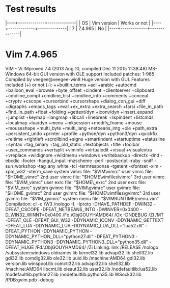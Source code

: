 # Test results

|----+-------------+--------------|
| OS | Vim version | Works or not |
|----+-------------+--------------|
| 7  | 7.4.965     | No           |
|----+-------------+--------------|

# Vim 7.4.965

VIM - Vi IMproved 7.4 (2013 Aug 10, compiled Dec 11 2015 11:38:48)
MS-Windows 64-bit GUI version with OLE support
Included patches: 1-965
Compiled by veegee@veegee-win8
Huge version with GUI.  Features included (+) or not (-):
++builtin_terms
+acl
+arabic
+autocmd
+balloon_eval
+browse
+byte_offset
+cindent
+clientserver
+clipboard
+cmdline_compl
+cmdline_hist
+cmdline_info
+comments
+conceal
+cryptv
+cscope
+cursorbind
+cursorshape
+dialog_con_gui
+diff
+digraphs
+emacs_tags
+eval
+ex_extra
+extra_search
+farsi
+file_in_path
+find_in_path
+float
+folding
+gettext/dyn
+iconv/dyn
+insert_expand
+jumplist
+keymap
+langmap
+libcall
+linebreak
+lispindent
+listcmds
+localmap
+lua/dyn
+menu
+mksession
+modify_fname
+mouse
+mouseshape
+multi_byte
+multi_lang
+netbeans_intg
+ole
+path_extra
+persistent_undo
+printer
+profile
+python/dyn
+python3/dyn
+quickfix
+reltime
+rightleft
+scrollbind
+signs
+smartindent
+startuptime
+statusline
+syntax
+tag_binary
+tag_old_static
+textobjects
+title
+toolbar
+user_commands
+vertsplit
+viminfo
+virtualedit
+visual
+visualextra
+vreplace
+wildignore
+wildmenu
+windows
+writebackup
-directx
-dnd
-ebcdic
-footer
-hangul_input
-mzscheme
-perl
-postscript
-ruby
-sniff
-sun_workshop
-tag_any_white
-tcl
-termresponse
-tgetent
-xfontset
-xim
-xpm_w32
-xterm_save
   system vimrc file: "$VIM\vimrc"
     user vimrc file: "$HOME\_vimrc"
 2nd user vimrc file: "$HOME\vimfiles\vimrc"
 3rd user vimrc file: "$VIM\_vimrc"
      user exrc file: "$HOME\_exrc"
  2nd user exrc file: "$VIM\_exrc"
  system gvimrc file: "$VIM\gvimrc"
    user gvimrc file: "$HOME\_gvimrc"
2nd user gvimrc file: "$HOME\vimfiles\gvimrc"
3rd user gvimrc file: "$VIM\_gvimrc"
    system menu file: "$VIMRUNTIME\menu.vim"
Compilation: cl -c /W3 /nologo  -I. -Iproto -DHAVE_PATHDEF -DWIN32   -DFEAT_CSCOPE -DFEAT_NETBEANS_INTG      -DWINVER=0x0400 -D_WIN32_WINNT=0x0400  /Fo.\ObjGOUYHAMD64/ /Ox -DNDEBUG  /Zl /MT -DFEAT_OLE -DFEAT_GUI_W32 -DDYNAMIC_ICONV -DDYNAMIC_GETTEXT -DFEAT_LUA -DDYNAMIC_LUA  -DDYNAMIC_LUA_DLL=\"lua52.dll\" -DFEAT_PYTHON -DDYNAMIC_PYTHON -DDYNAMIC_PYTHON_DLL=\"python27.dll\" -DFEAT_PYTHON3 -DDYNAMIC_PYTHON3 -DDYNAMIC_PYTHON3_DLL=\"python35.dll\" -DFEAT_HUGE /Fd.\ObjGOUYHAMD64/ /Zi
Linking: link /RELEASE /nologo /subsystem:windows oldnames.lib kernel32.lib advapi32.lib shell32.lib gdi32.lib  comdlg32.lib ole32.lib uuid.lib /machine:AMD64 gdi32.lib version.lib   winspool.lib comctl32.lib advapi32.lib shell32.lib  /machine:AMD64  libcmt.lib oleaut32.lib user32.lib   /nodefaultlib:lua52.lib   /nodefaultlib:python27.lib /nodefaultlib:python35.lib    WSock32.lib  /PDB:gvim.pdb -debug

